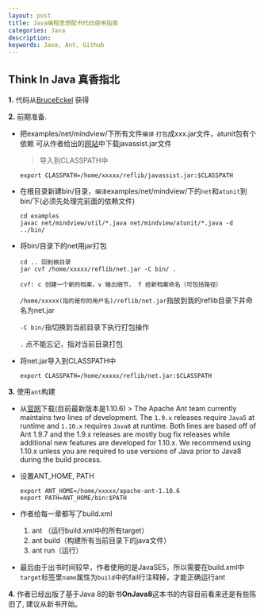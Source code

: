 ```yaml
---
layout: post
title: Java编程思想配书代码使用指南
categories: Java
description: 
keywords: Java, Ant, Github
---
```


## Think In Java 真香指北
**1.** 代码从[BruceEckel](https://github.com/BruceEckel/TIJ4-code)
  获得

**2.** 前期准备.

- 把examples/net/mindview/下所有文件`编译` `打包`成xxx.jar文件，atunit包有个依赖
    可从作者给出的[网站](http://sourceforge.net/projects/jboss/)中下载javassist.jar文件
    > 导入到CLASSPATH中

    ```shell
    export CLASSPATH=/home/xxxxx/reflib/javassist.jar:$CLASSPATH
    ```

- 在根目录新建bin/目录，`编译`examples/net/mindview/下的`net`和`atunit`到bin/下(必须先处理完前面的依赖文件)

    ```shell
    cd examples
    javac net/mindview/util/*.java net/mindview/atunit/*.java -d ../bin/
    ```

- 将bin/目录下的net用jar打包

    ```shell
    cd .. 回到根目录
    jar cvf /home/xxxxx/reflib/net.jar -C bin/ .
    ```

    `cvf: c 创建一个新的档案，v 输出细节， f 给新档案命名（可包括路径）`

    `/home/xxxxx(指的是你的用户名)/reflib/net.jar`指放到我的reflib目录下并命名为net.jar

    `-C bin/`指切换到当前目录下执行打包操作

    `.` 点不能忘记，指对当前目录打包

- 将net.jar导入到CLASSPATH中

    ```shell
    export CLASSPATH=/home/xxxxx/reflib/net.jar:$CLASSPATH
    ```

**3.** 使用`ant`构建

- 从[官网](https://ant.apache.org/bindownload.cgi)下载(目前最新版本是1.10.6)
      > The Apache Ant team currently maintains two lines of development. The `1.9.x` releases require `Java5` at runtime and `1.10.x` requires `Java8` at runtime. Both lines are based off of Ant 1.9.7 and the 1.9.x releases are mostly bug fix releases while additional new features are developed for 1.10.x. We recommend using 1.10.x unless you are required to use versions of Java prior to Java8 during the build process.

- 设置ANT_HOME, PATH

    ```shell
    export ANT_HOME=/home/xxxxx/apache-ant-1.10.6
    export PATH=ANT_HOME/bin:$PATH
    ```

- 作者给每一章都写了build.xml

    1. ant （运行build.xml中的所有target）
    2. ant build（构建所有当前目录下的java文件）
    3. ant run（运行）

- 最后由于出书时间较早，作者使用的是JavaSE5，所以需要在build.xml中`target`标签里`name`属性为`build`中的fail行注释掉，才能正确运行ant

**4.** 作者已经出版了基于Java 8的新书**OnJava8**这本书的内容目前看来还是有些陈旧了, 建议从新书开始。
